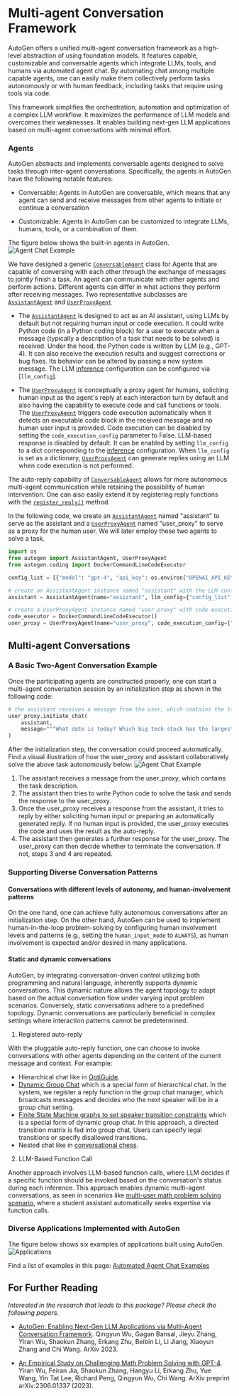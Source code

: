 # Multi-agent Conversation Framework

AutoGen offers a unified multi-agent conversation framework as a high-level abstraction of using foundation models. It features capable, customizable and conversable agents which integrate LLMs, tools, and humans via automated agent chat.
By automating chat among multiple capable agents, one can easily make them collectively perform tasks autonomously or with human feedback, including tasks that require using tools via code.

This framework simplifies the orchestration, automation and optimization of a complex LLM workflow. It maximizes the performance of LLM models and overcomes their weaknesses. It enables building next-gen LLM applications based on multi-agent conversations with minimal effort.

### Agents

AutoGen abstracts and implements conversable agents
designed to solve tasks through inter-agent conversations. Specifically, the agents in AutoGen have the following notable features:

- Conversable: Agents in AutoGen are conversable, which means that any agent can send
  and receive messages from other agents to initiate or continue a conversation

- Customizable: Agents in AutoGen can be customized to integrate LLMs, humans, tools, or a combination of them.

The figure below shows the built-in agents in AutoGen.
![Agent Chat Example](images/autogen_agents.png)

We have designed a generic [`ConversableAgent`](../reference/agentchat/conversable_agent#conversableagent)
class for Agents that are capable of conversing with each other through the exchange of messages to jointly finish a task. An agent can communicate with other agents and perform actions. Different agents can differ in what actions they perform after receiving messages. Two representative subclasses are [`AssistantAgent`](../reference/agentchat/assistant_agent.md#assistantagent) and [`UserProxyAgent`](../reference/agentchat/user_proxy_agent.md#userproxyagent)

- The [`AssistantAgent`](../reference/agentchat/assistant_agent.md#assistantagent) is designed to act as an AI assistant, using LLMs by default but not requiring human input or code execution. It could write Python code (in a Python coding block) for a user to execute when a message (typically a description of a task that needs to be solved) is received. Under the hood, the Python code is written by LLM (e.g., GPT-4). It can also receive the execution results and suggest corrections or bug fixes. Its behavior can be altered by passing a new system message. The LLM [inference](#enhanced-inference) configuration can be configured via [`llm_config`].

- The [`UserProxyAgent`](../reference/agentchat/user_proxy_agent.md#userproxyagent) is conceptually a proxy agent for humans, soliciting human input as the agent's reply at each interaction turn by default and also having the capability to execute code and call functions or tools. The [`UserProxyAgent`](../reference/agentchat/user_proxy_agent.md#userproxyagent) triggers code execution automatically when it detects an executable code block in the received message and no human user input is provided. Code execution can be disabled by setting the `code_execution_config` parameter to False. LLM-based response is disabled by default. It can be enabled by setting `llm_config` to a dict corresponding to the [inference](/docs/Use-Cases/enhanced_inference) configuration. When `llm_config` is set as a dictionary, [`UserProxyAgent`](../reference/agentchat/user_proxy_agent.md#userproxyagent) can generate replies using an LLM when code execution is not performed.

The auto-reply capability of [`ConversableAgent`](../reference/agentchat/conversable_agent.md#conversableagent) allows for more autonomous multi-agent communication while retaining the possibility of human intervention.
One can also easily extend it by registering reply functions with the [`register_reply()`](../reference/agentchat/conversable_agent.md#register_reply) method.

In the following code, we create an [`AssistantAgent`](../reference/agentchat/assistant_agent.md#assistantagent) named "assistant" to serve as the assistant and a [`UserProxyAgent`](../reference/agentchat/user_proxy_agent.md#userproxyagent) named "user_proxy" to serve as a proxy for the human user. We will later employ these two agents to solve a task.

```python
import os
from autogen import AssistantAgent, UserProxyAgent
from autogen.coding import DockerCommandLineCodeExecutor

config_list = [{"model": "gpt-4", "api_key": os.environ["OPENAI_API_KEY"]}]

# create an AssistantAgent instance named "assistant" with the LLM configuration.
assistant = AssistantAgent(name="assistant", llm_config={"config_list": config_list})

# create a UserProxyAgent instance named "user_proxy" with code execution on docker.
code_executor = DockerCommandLineCodeExecutor()
user_proxy = UserProxyAgent(name="user_proxy", code_execution_config={"executor": code_executor})
```

## Multi-agent Conversations

### A Basic Two-Agent Conversation Example

Once the participating agents are constructed properly, one can start a multi-agent conversation session by an initialization step as shown in the following code:

```python
# the assistant receives a message from the user, which contains the task description
user_proxy.initiate_chat(
    assistant,
    message="""What date is today? Which big tech stock has the largest year-to-date gain this year? How much is the gain?""",
)
```

After the initialization step, the conversation could proceed automatically. Find a visual illustration of how the user_proxy and assistant collaboratively solve the above task autonomously below:
![Agent Chat Example](images/agent_example.png)

1. The assistant receives a message from the user_proxy, which contains the task description.
2. The assistant then tries to write Python code to solve the task and sends the response to the user_proxy.
3. Once the user_proxy receives a response from the assistant, it tries to reply by either soliciting human input or preparing an automatically generated reply. If no human input is provided, the user_proxy executes the code and uses the result as the auto-reply.
4. The assistant then generates a further response for the user_proxy. The user_proxy can then decide whether to terminate the conversation. If not, steps 3 and 4 are repeated.

### Supporting Diverse Conversation Patterns

#### Conversations with different levels of autonomy, and human-involvement patterns

On the one hand, one can achieve fully autonomous conversations after an initialization step. On the other hand, AutoGen can be used to implement human-in-the-loop problem-solving by configuring human involvement levels and patterns (e.g., setting the `human_input_mode` to `ALWAYS`), as human involvement is expected and/or desired in many applications.

#### Static and dynamic conversations

AutoGen, by integrating conversation-driven control utilizing both programming and natural language, inherently supports dynamic conversations. This dynamic nature allows the agent topology to adapt based on the actual conversation flow under varying input problem scenarios. Conversely, static conversations adhere to a predefined topology. Dynamic conversations are particularly beneficial in complex settings where interaction patterns cannot be predetermined.

1. Registered auto-reply

With the pluggable auto-reply function, one can choose to invoke conversations with other agents depending on the content of the current message and context. For example:
- Hierarchical chat like in [OptiGuide](https://github.com/microsoft/optiguide).
- [Dynamic Group Chat](https://github.com/microsoft/autogen/blob/main/notebook/agentchat_groupchat.ipynb) which is a special form of hierarchical chat. In the system, we register a reply function in the group chat manager, which broadcasts messages and decides who the next speaker will be in a group chat setting.
- [Finite State Machine graphs to set speaker transition constraints](https://microsoft.github.io/autogen/docs/notebooks/agentchat_groupchat_finite_state_machine) which is a special form of dynamic group chat. In this approach, a directed transition matrix is fed into group chat. Users can specify legal transitions or specify disallowed transitions.
- Nested chat like in [conversational chess](https://github.com/microsoft/autogen/blob/main/notebook/agentchat_chess.ipynb).

2. LLM-Based Function Call

Another approach involves LLM-based function calls, where LLM decides if a specific function should be invoked based on the conversation's status during each inference. This approach enables dynamic multi-agent conversations, as seen in scenarios like [multi-user math problem solving scenario](https://github.com/microsoft/autogen/blob/main/notebook/agentchat_two_users.ipynb), where a student assistant automatically seeks expertise via function calls.

### Diverse Applications Implemented with AutoGen

The figure below shows six examples of applications built using AutoGen.
![Applications](images/app.png)

Find a list of examples in this page: [Automated Agent Chat Examples](../Examples.md#automated-multi-agent-chat)

## For Further Reading

_Interested in the research that leads to this package? Please check the following papers._

- [AutoGen: Enabling Next-Gen LLM Applications via Multi-Agent Conversation Framework](https://arxiv.org/abs/2308.08155). Qingyun Wu, Gagan Bansal, Jieyu Zhang, Yiran Wu, Shaokun Zhang, Erkang Zhu, Beibin Li, Li Jiang, Xiaoyun Zhang and Chi Wang. ArXiv 2023.

- [An Empirical Study on Challenging Math Problem Solving with GPT-4](https://arxiv.org/abs/2306.01337). Yiran Wu, Feiran Jia, Shaokun Zhang, Hangyu Li, Erkang Zhu, Yue Wang, Yin Tat Lee, Richard Peng, Qingyun Wu, Chi Wang. ArXiv preprint arXiv:2306.01337 (2023).
